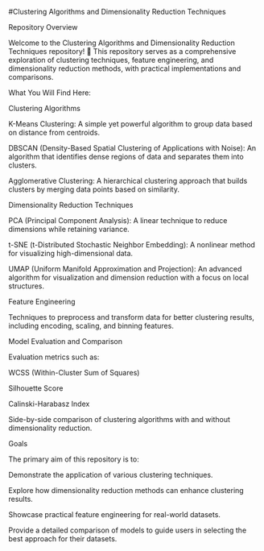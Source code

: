 #Clustering Algorithms and Dimensionality Reduction Techniques

Repository Overview

Welcome to the Clustering Algorithms and Dimensionality Reduction Techniques repository! 🎉 This repository serves as a comprehensive exploration of clustering techniques, feature engineering, and dimensionality reduction methods, with practical implementations and comparisons.

What You Will Find Here:

Clustering Algorithms

K-Means Clustering: A simple yet powerful algorithm to group data based on distance from centroids.

DBSCAN (Density-Based Spatial Clustering of Applications with Noise): An algorithm that identifies dense regions of data and separates them into clusters.

Agglomerative Clustering: A hierarchical clustering approach that builds clusters by merging data points based on similarity.

Dimensionality Reduction Techniques

PCA (Principal Component Analysis): A linear technique to reduce dimensions while retaining variance.

t-SNE (t-Distributed Stochastic Neighbor Embedding): A nonlinear method for visualizing high-dimensional data.

UMAP (Uniform Manifold Approximation and Projection): An advanced algorithm for visualization and dimension reduction with a focus on local structures.

Feature Engineering

Techniques to preprocess and transform data for better clustering results, including encoding, scaling, and binning features.

Model Evaluation and Comparison

Evaluation metrics such as:

WCSS (Within-Cluster Sum of Squares)

Silhouette Score

Calinski-Harabasz Index

Side-by-side comparison of clustering algorithms with and without dimensionality reduction.

Goals

The primary aim of this repository is to:

Demonstrate the application of various clustering techniques.

Explore how dimensionality reduction methods can enhance clustering results.

Showcase practical feature engineering for real-world datasets.

Provide a detailed comparison of models to guide users in selecting the best approach for their datasets.

